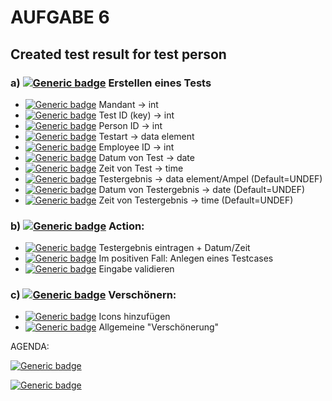 # AUFGABE 6

## Created test result for test person

### a) [![Generic badge](https://img.shields.io/badge/Status-Done-green.svg)](https://shields.io/) Erstellen eines Tests 
- [![Generic badge](https://img.shields.io/badge/Status-Done-green.svg)](https://shields.io/) Mandant -> int
- [![Generic badge](https://img.shields.io/badge/Status-Done-green.svg)](https://shields.io/) Test ID (key) -> int
- [![Generic badge](https://img.shields.io/badge/Status-Done-green.svg)](https://shields.io/) Person ID -> int
- [![Generic badge](https://img.shields.io/badge/Status-Done-green.svg)](https://shields.io/) Testart -> data element
- [![Generic badge](https://img.shields.io/badge/Status-Done-green.svg)](https://shields.io/) Employee ID -> int
- [![Generic badge](https://img.shields.io/badge/Status-Done-green.svg)](https://shields.io/) Datum von Test -> date
- [![Generic badge](https://img.shields.io/badge/Status-Done-green.svg)](https://shields.io/) Zeit von Test -> time
- [![Generic badge](https://img.shields.io/badge/Status-Done-green.svg)](https://shields.io/) Testergebnis -> data element/Ampel (Default=UNDEF)
- [![Generic badge](https://img.shields.io/badge/Status-Done-green.svg)](https://shields.io/) Datum von Testergebnis -> date (Default=UNDEF)
- [![Generic badge](https://img.shields.io/badge/Status-Done-green.svg)](https://shields.io/) Zeit von Testergebnis -> time (Default=UNDEF)

### b) [![Generic badge](https://img.shields.io/badge/Status-New-white.svg)](https://shields.io/) Action: 
- [![Generic badge](https://img.shields.io/badge/Status-Done-green.svg)](https://shields.io/) Testergebnis eintragen + Datum/Zeit
- [![Generic badge](https://img.shields.io/badge/Status-New-white.svg)](https://shields.io/) Im positiven Fall: Anlegen eines Testcases
- [![Generic badge](https://img.shields.io/badge/Status-New-white.svg)](https://shields.io/) Eingabe validieren

### c) [![Generic badge](https://img.shields.io/badge/Status-New-white.svg)](https://shields.io/) Verschönern:
- [![Generic badge](https://img.shields.io/badge/Status-New-white.svg)](https://shields.io/) Icons hinzufügen
- [![Generic badge](https://img.shields.io/badge/Status-New-white.svg)](https://shields.io/) Allgemeine "Verschönerung"

AGENDA: 

[![Generic badge](https://img.shields.io/badge/Status-New-white.svg)](https://shields.io/)

[![Generic badge](https://img.shields.io/badge/Status-Done-green.svg)](https://shields.io/)
